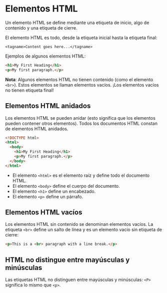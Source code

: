 # Elementos HTML
Un elemento HTML se define mediante una etiqueta de inicio, algo de contenido y una etiqueta de cierre.

El elemento HTML es todo, desde la etiqueta inicial hasta la etiqueta final:
```ssh
<tagname>Content goes here...</tagname>
```
Ejemplos de algunos elementos HTML:
```html
<h1>My First Heading</h1>
<p>My first paragraph.</p>
```
**Nota**: Algunos elementos HTML no tienen contenido (como el elemento `<br>`). Estos elementos se llaman elementos vacíos. ¡Los elementos vacíos no tienen etiqueta final!

## Elementos HTML anidados
Los elementos HTML se pueden anidar (esto significa que los elementos pueden contener otros elementos).
Todos los documentos HTML constan de elementos HTML anidados.
```html
<!DOCTYPE html>
<html>
  <body>
    <h1>My First Heading</h1>
    <p>My first paragraph.</p>
  </body>
</html>
```
- El elemento `<html>` es el elemento raíz y define todo el documento HTML.
- El elemento `<body>` define el cuerpo del documento.
- El elemento `<h1>` define un encabezado.
- El elemento `<p>` define un párrafo.

## Elementos HTML vacíos
Los elementos HTML sin contenido se denominan elementos vacíos.
La etiqueta `<br>` define un salto de línea y es un elemento vacío sin etiqueta de cierre:
```html
<p>This is a <br> paragraph with a line break.</p>
```
## HTML no distingue entre mayúsculas y minúsculas
Las etiquetas HTML no distinguen entre mayúsculas y minúsculas: `<P>` significa lo mismo que `<p>`.